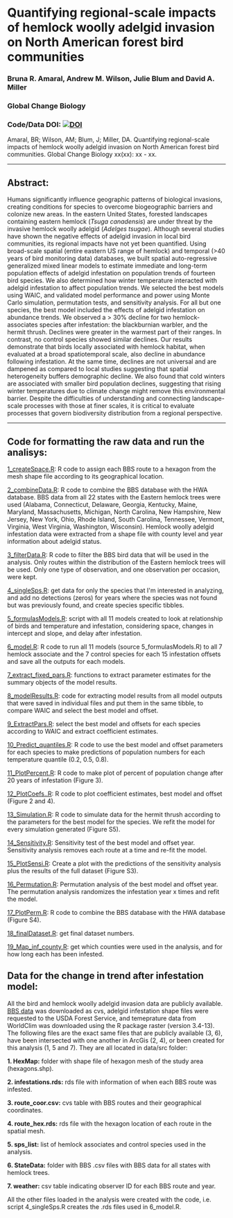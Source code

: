 #  Quantifying regional-scale impacts of hemlock woolly adelgid invasion on North American forest bird communities

### Bruna R. Amaral, Andrew M. Wilson, Julie Blum and David A. Miller


### Global Change Biology [](https://onlinelibrary.wiley.com/doi/10.1111/gcb.16349)

### Code/Data DOI: [![DOI](https://zenodo.org/badge/DOI/10.5281/zenodo.5597600.svg)](https://doi.org/10.5281/zenodo.5597600)

Amaral, BR; Wilson, AM; Blum, J; Miller, DA. Quantifying regional-scale impacts of hemlock woolly adelgid invasion on North American forest bird communities. Global Change Biology xx(xx): xx - xx.

_______________________________________________________________________________________________________________________________________

## Abstract:
Humans significantly influence geographic patterns of biological invasions, creating conditions for species to overcome biogeographic barriers and colonize new areas. In the eastern United States, forested landscapes containing eastern hemlock (*Tsuga canadensis*) are under threat by the invasive hemlock woolly adelgid (*Adelges tsugae*). Although several studies have shown the negative effects of adelgid invasion in local bird communities, its regional impacts have not yet been quantified. Using broad-scale spatial (entire eastern US range of hemlock) and temporal (>40 years of bird monitoring data) databases, we built spatial auto-regressive generalized mixed linear models to estimate immediate and long-term population effects of adelgid infestation on population trends of fourteen bird species. We also determined how winter temperature interacted with adelgid infestation to affect population trends. We selected the best models using WAIC, and validated model performance and power using Monte Carlo simulation, permutation tests, and sensitivity analysis. For all but one species, the best model included the effects of adelgid infestation on abundance trends. We observed a > 30% decline for two hemlock-associates species after infestation: the blackburnian warbler, and the hermit thrush. Declines were greater in the warmest part of their ranges. In contrast, no control species showed similar declines. Our results demonstrate that birds locally associated with hemlock habitat, when evaluated at a broad spatiotemporal scale, also decline in abundance following infestation. At the same time, declines are not universal and are dampened as compared to local studies suggesting that spatial heterogeneity buffers demographic decline. We also found that cold winters are associated with smaller bird population declines, suggesting that rising winter temperatures due to climate change might remove this environmental barrier. Despite the difficulties of understanding and connecting landscape-scale processes with those at finer scales, it is critical to evaluate processes that govern biodiversity distribution from a regional perspective.
_______________________________________________________________________________________________________________________________________

## Code for formatting the raw data and run the analisys:
[1_createSpace.R](1_createSpace.R): R code to assign each BBS route to a hexagon from the mesh shape file according to its geographical location. 

[2_combineData.R](2_combineData.R): R code to combine the BBS database with the HWA database. BBS data from all 22 states with the Eastern hemlock trees were used (Alabama, Connecticut, Delaware, Georgia, Kentucky, Maine, Maryland, Massachusetts, Michigan, North Carolina, New Hampshire, New Jersey, New York, Ohio, Rhode Island, South Carolina, Tennessee, Vermont, Virginia, West Virginia, Washington, Wisconsin). Hemlock woolly adelgid infestation data were extracted from a shape file with county level and year information about adelgid status.

[3_filterData.R](3_filterData.R):  R code to filter the BBS bird data that will be used in the analysis. Only routes within the distribution of the Eastern hemlock trees will be used. Only one type of observation, and one observation per occasion, were kept.

[4_singleSps.R](4_singleSps.R): get data for only the species that I'm interested in analyzing, and add no detections (zeros) for years where the species was not found but was previously found, and create species specific tibbles.

[5_formulasModels.R](5_formulasModels.R): script with all 11 models created to look at relationship of birds and temperature and infestation, considering space, changes in intercept and slope, and delay after infestation.

[6_model.R](6_model.R): R code to run all 11 models (source 5_formulasModels.R) to all 7 hemlock associate and the 7 control species for each 15 infestation offsets and save all the outputs for each models.

[7_extract_fixed_pars.R](7_extract_fixed_pars.R): functions to extract parameter estimates for the summary objects of the model results.

[8_modelResults.R](8_modelResults.R): code for extracting model results from all model outputs that were saved in individual files and put them in the same tibble, to compare WAIC and select the best model and offset. 

[9_ExtractPars.R](9_ExtractPars.R): select the best model and offsets for each species according to WAIC and extract coefficient estimates.

[10_Predict_quantiles.R](10_Predict_quantiles.R):  R code to use the best model and offset parameters for each species to make predictions of population numbers for each temperature quantile (0.2, 0.5, 0.8).

[11_PlotPercent.R](11_PlotPercent.R): R code to make plot of percent of population change after 20 years of infestation (Figure 3). 

[12_PlotCoefs..R](12_PlotCoefs..R): R code to plot coefficient estimates, best model and offset (Figure 2 and 4).

[13_Simulation.R](13_Simulation.R): R code to simulate data for the hermit thrush according to the parameters for the best model for the species. We refit the model for every simulation generated (Figure S5).

[14_Sensitivity.R](14_Sensitivity.R): Sensitivity test of the best model and offset year. Sensitivity analysis removes each route at a time and re-fit the model.

[15_PlotSensi.R](15_PlotSensi.R): Create a plot with the predictions of the sensitivity analysis plus the results of the full dataset (Figure S3).
 
[16_Permutation.R](16_Permutation.R): Permutation analysis of the best model and offset year. The permutation analysis randomizes the infestation year x times and refit the model.

[17_PlotPerm.R](17_PlotPerm.R): R code to combine the BBS database with the HWA database (Figure S4).

[18_finalDataset.R](18_finalDataset.R): get final dataset numbers.

[19_Map_inf_county.R](19_Map_inf_county.R): get which counties were used in the analysis, and for how long each has been infested.

## Data for the change in trend after infestation model:
All the bird and hemlock woolly adelgid invasion data are publicly available.
[BBS data](https://www.pwrc.usgs.gov/bbs/rawdata/) was downloaded as cvs, adelgid infestation shape files were requested to the USDA Forest Service, and temeprature data from WorldClim was downloaded using the R package raster (version 3.4-13). 
The following files are the exact same files that are publicly available (3, 6), have been intersected with one another in ArcGis (2, 4), or been created for this analysis (1, 5 and 7). They are all located in data/src folder:

**1. HexMap:** folder with shape file of hexagon mesh of the study area (hexagons.shp).

**2. infestations.rds:** rds file with information of when each BBS route was infested.

**3. route_coor.csv:** cvs table with BBS routes and their geographical coordinates.

**4. route_hex.rds:** rds file with the hexagon location of each route in the spatial mesh.

**5. sps_list:** list of hemlock associates and control species used in the analysis.

**6. StateData:** folder with BBS .csv files with BBS data for all states with hemlock trees.

**7. weather:** csv table indicating observer ID for each BBS route and year.

 All the other files loaded in the analysis were created with the code, i.e. script 4_singleSps.R creates the .rds files used in 6_model.R.
